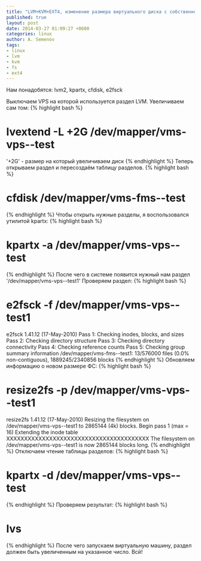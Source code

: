```yaml
---
title: "LVM+KVM+EXT4, изменение размера виртуального диска с собственной таблицей разделов"
published: true
layout: post
date: 2014-03-27 01:09:27 +0600
categories: linux
author: A. Semenov
tags: 
- linux
- lvm
- kvm
- fs
- ext4
---
```

Нам понадобятся: lvm2, kpartx, cfdisk, e2fsck

<!--more-->

Выключаем VPS на которой используется раздел LVM.
Увеличиваем сам том:
{% highlight bash %}
# lvextend -L +2G /dev/mapper/vms-vps--test
'+2G' - размер на который увеличиваем диск
{% endhighlight %}
Теперь открываем раздел и пересоздаём таблицу разделов.
{% highlight bash %}
# cfdisk /dev/mapper/vms-fms--test                                                                                                                   
{% endhighlight %}
Чтобы открыть нужные разделы, я воспользовался утилитой kpartx:
{% highlight bash %}
# kpartx -a /dev/mapper/vms-vps--test
{% endhighlight %}
После чего в системе появится нужный нам раздел '/dev/mapper/vms-vps--test1'
Проверяем раздел:
{% highlight bash %}
# e2fsck -f /dev/mapper/vms-vps--test1                                                                                                               
e2fsck 1.41.12 (17-May-2010)
Pass 1: Checking inodes, blocks, and sizes
Pass 2: Checking directory structure
Pass 3: Checking directory connectivity
Pass 4: Checking reference counts
Pass 5: Checking group summary information
/dev/mapper/vms-fms--test1: 13/576000 files (0.0% non-contiguous), 1889245/2340856 blocks
{% endhighlight %}
Обновляем информацию о новом размере ФС:
{% highlight bash %}
# resize2fs -p /dev/mapper/vms-vps--test1                                                                                                            
resize2fs 1.41.12 (17-May-2010)
Resizing the filesystem on /dev/mapper/vms-vps--test1 to 2865144 (4k) blocks.
Begin pass 1 (max = 16)
Extending the inode table     XXXXXXXXXXXXXXXXXXXXXXXXXXXXXXXXXXXXXXXX
The filesystem on /dev/mapper/vms-vps--test1 is now 2865144 blocks long.
{% endhighlight %}
Отключаем чтение таблицы разделов:
{% highlight bash %}
# kpartx -d /dev/mapper/vms-vps--test
{% endhighlight %}
Проверяем результат:
{% highlight bash %}
# lvs
{% endhighlight %}
После чего запускаем виртуальную машину, раздел должен быть увеличенным на указанное число.
Всй!
